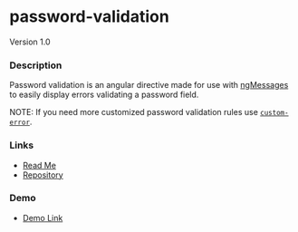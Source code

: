 # password-validation
Version 1.0

### Description
Password validation is an angular directive made for use with [ngMessages](https://docs.angularjs.org/api/ngMessages/directive/ngMessages) to easily display errors validating a password field.

NOTE: If you need more customized password validation rules use [`custom-error`](custom-error.md).

### Links
* [Read Me](https://github.com/covisint/cui-ng/tree/master/directives/password-validation)
* [Repository](https://github.com/covisint/cui-ng)

### Demo
* [Demo Link](http://cui.covisint.qa.thirdwavellc.com/cui-ng-0.0.1-SNAPSHOT/build/index.html#/password-validation)